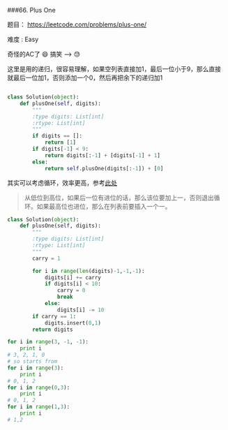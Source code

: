 ###66. Plus One

题目： 
<https://leetcode.com/problems/plus-one/>


难度 : Easy



奇怪的AC了
😄
搞笑 —> 😓

这里是用的递归，很容易理解，如果空列表直接加1，最后一位小于9，那么直接就最后一位加1，否则添加一个0，然后再把余下的递归加1


```python

class Solution(object):
    def plusOne(self, digits):
        """
        :type digits: List[int]
        :rtype: List[int]
        """
        if digits == []:
            return [1]
        if digits[-1] < 9:
            return digits[:-1] + [digits[-1] + 1]
        else:
            return self.plusOne(digits[:-1]) + [0]
```


其实可以考虑循环，效率更高，参考[此处](https://shenjie1993.gitbooks.io/leetcode-python/content/066%20Plus%20One.html)



> 从低位到高位，如果后一位有进位的话，那么该位要加上一，否则退出循环。如果最高位也进位，那么在列表前要插入一个一。



```python
class Solution(object):
    def plusOne(self, digits):
        """
        :type digits: List[int]
        :rtype: List[int]
        """
        carry = 1

        for i in range(len(digits)-1,-1,-1):
            digits[i] += carry
            if digits[i] < 10:
                carry = 0
                break
            else:
                digits[i] -= 10
        if carry == 1:
            digits.insert(0,1)
        return digits
```



```python
for i in range(3, -1, -1):
	print i 
# 3, 2, 1, 0
# so starts from 
for i in range(3):
    print i
# 0, 1, 2
for i in range(0,3):
    print i 
# 0, 1, 2
for i in range(1,3):
    print i
# 1,2 
```

